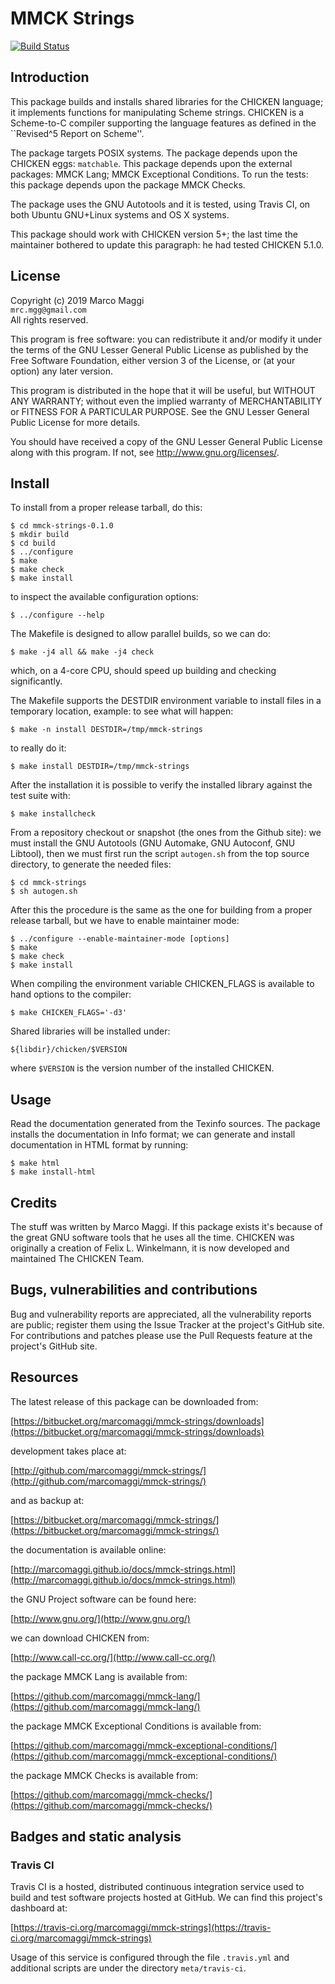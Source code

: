 # MMCK Strings

[![Build Status](https://travis-ci.org/marcomaggi/mmck-strings.svg?branch=master)](https://travis-ci.org/marcomaggi/mmck-strings)

## Introduction

This  package  builds and  installs  shared  libraries for  the  CHICKEN
language;  it  implements  functions for  manipulating  Scheme  strings.
CHICKEN is  a Scheme-to-C compiler  supporting the language  features as
defined in the ``Revised^5 Report on Scheme''.

The package targets POSIX systems.  The package depends upon the CHICKEN
eggs:  `matchable`.  This  package depends  upon the  external packages:
MMCK Lang; MMCK Exceptional Conditions.   To run the tests: this package
depends upon the package MMCK Checks.

The package uses the GNU Autotools and it is tested, using Travis CI, on
both Ubuntu GNU+Linux  systems and OS X systems.

This package  should work  with CHICKEN  version 5+;  the last  time the
maintainer  bothered to  update this  paragraph: he  had tested  CHICKEN
5.1.0.

## License

Copyright (c) 2019 Marco Maggi<br/>
`mrc.mgg@gmail.com`<br/>
All rights reserved.

This program is free software: you  can redistribute it and/or modify it
under the terms of the GNU Lesser General Public License as published by
the Free  Software Foundation, either version  3 of the License,  or (at
your option) any later version.

This program  is distributed  in the  hope that it  will be  useful, but
WITHOUT   ANY   WARRANTY;  without   even   the   implied  warranty   of
MERCHANTABILITY or FITNESS FOR A PARTICULAR PURPOSE.  See the GNU Lesser
General Public License for more details.

You should have received a copy of the GNU Lesser General Public License
along with this program.  If not, see <http://www.gnu.org/licenses/>.

## Install

To install from a proper release tarball, do this:

```
$ cd mmck-strings-0.1.0
$ mkdir build
$ cd build
$ ../configure
$ make
$ make check
$ make install
```

to inspect the available configuration options:

```
$ ../configure --help
```

The Makefile is designed to allow parallel builds, so we can do:

```
$ make -j4 all && make -j4 check
```

which,  on  a  4-core  CPU,   should  speed  up  building  and  checking
significantly.

The Makefile supports the DESTDIR  environment variable to install files
in a temporary location, example: to see what will happen:

```
$ make -n install DESTDIR=/tmp/mmck-strings
```

to really do it:

```
$ make install DESTDIR=/tmp/mmck-strings
```

After the  installation it is  possible to verify the  installed library
against the test suite with:

```
$ make installcheck
```

From a repository checkout or snapshot  (the ones from the Github site):
we  must install  the GNU  Autotools  (GNU Automake,  GNU Autoconf,  GNU
Libtool), then  we must first run  the script `autogen.sh` from  the top
source directory, to generate the needed files:

```
$ cd mmck-strings
$ sh autogen.sh

```

After this  the procedure  is the same  as the one  for building  from a
proper release tarball, but we have to enable maintainer mode:

```
$ ../configure --enable-maintainer-mode [options]
$ make
$ make check
$ make install
```

When compiling  the environment  variable CHICKEN_FLAGS is  available to
hand options to the compiler:

```
$ make CHICKEN_FLAGS='-d3'
```

Shared libraries will be installed under:

```
${libdir}/chicken/$VERSION
```

where `$VERSION` is the version number of the installed CHICKEN.

## Usage

Read the documentation generated from  the Texinfo sources.  The package
installs the documentation  in Info format; we can  generate and install
documentation in HTML format by running:

```
$ make html
$ make install-html
```

## Credits

The  stuff was  written by  Marco Maggi.   If this  package exists  it's
because  of the  great GNU  software tools  that he  uses all  the time.
CHICKEN was  originally a creation  of Felix  L.  Winkelmann, it  is now
developed and maintained The CHICKEN Team.

## Bugs, vulnerabilities and contributions

Bug  and vulnerability  reports are  appreciated, all  the vulnerability
reports  are  public; register  them  using  the  Issue Tracker  at  the
project's GitHub  site.  For  contributions and  patches please  use the
Pull Requests feature at the project's GitHub site.

## Resources

The latest release of this package can be downloaded from:

[https://bitbucket.org/marcomaggi/mmck-strings/downloads](https://bitbucket.org/marcomaggi/mmck-strings/downloads)

development takes place at:

[http://github.com/marcomaggi/mmck-strings/](http://github.com/marcomaggi/mmck-strings/)

and as backup at:

[https://bitbucket.org/marcomaggi/mmck-strings/](https://bitbucket.org/marcomaggi/mmck-strings/)

the documentation is available online:

[http://marcomaggi.github.io/docs/mmck-strings.html](http://marcomaggi.github.io/docs/mmck-strings.html)

the GNU Project software can be found here:

[http://www.gnu.org/](http://www.gnu.org/)

we can download CHICKEN from:

[http://www.call-cc.org/](http://www.call-cc.org/)

the package MMCK Lang is available from:

[https://github.com/marcomaggi/mmck-lang/](https://github.com/marcomaggi/mmck-lang/)

the package MMCK Exceptional Conditions is available from:

[https://github.com/marcomaggi/mmck-exceptional-conditions/](https://github.com/marcomaggi/mmck-exceptional-conditions/)

the package MMCK Checks is available from:

[https://github.com/marcomaggi/mmck-checks/](https://github.com/marcomaggi/mmck-checks/)

## Badges and static analysis

### Travis CI

Travis CI is  a hosted, distributed continuous  integration service used
to build and test software projects  hosted at GitHub.  We can find this
project's dashboard at:

[https://travis-ci.org/marcomaggi/mmck-strings](https://travis-ci.org/marcomaggi/mmck-strings)

Usage of this  service is configured through the  file `.travis.yml` and
additional scripts are under the directory `meta/travis-ci`.

